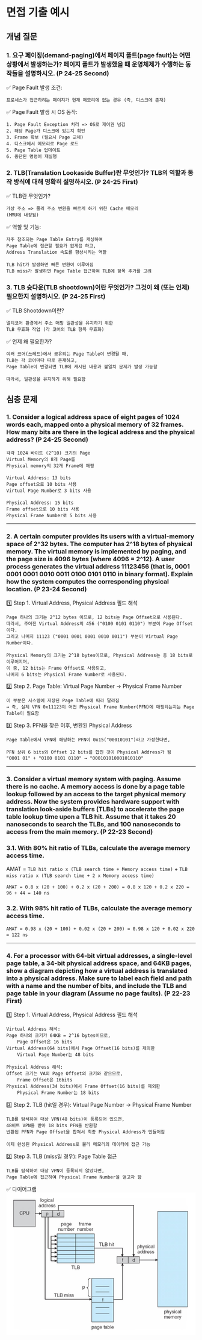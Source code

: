 # 면접 기출 예시

## 개념 질문

### 1. 요구 페이징(demand-paging)에서 페이지 폴트(page fault)는 어떤 상황에서 발생하는가? 페이지 폴트가 발생했을 때 운영체제가 수행하는 동작들을 설명하시오. (P 24-25 Second)
✅ Page Fault 발생 조건:  
~~~
프로세스가 접근하려는 페이지가 현재 메모리에 없는 경우 (즉, 디스크에 존재)
~~~

✅ Page Fault 발생 시 OS 동작:  
~~~
1. Page Fault Exception 처리 => OS로 제어권 넘김
2. 해당 Page가 디스크에 있는지 확인
3. Frame 확보 (필요시 Page 교체)
4. 디스크에서 메모리로 Page 로드
5. Page Table 업데이트
6. 중단된 명령어 재실행
~~~

### 2. TLB(Translation Lookaside Buffer)란 무엇인가? TLB의 역할과 동작 방식에 대해 명확히 설명하시오. (P 24-25 First)
✅ TLB란 무엇인가?  
~~~
가상 주소 => 물리 주소 변환을 빠르게 하기 위한 Cache 메모리
(MMU에 내장됨)
~~~

✅ 역할 및 기능:  
~~~
자주 참조되는 Page Table Entry를 캐싱하여
Page Table에 접근할 필요가 없게끔 하고,
Address Translation 속도를 향상시키는 역할

TLB hit가 발생하면 빠른 변환이 이루어짐
TLB miss가 발생하면 Page Table 접근하여 TLB에 항목 추가를 고려
~~~

### 3. TLB 슛다운(TLB shootdown)이란 무엇인가? 그것이 왜 (또는 언제) 필요한지 설명하시오. (P 24-25 First)
✅ TLB Shootdown이란?  
~~~
멀티코어 환경에서 주소 매핑 일관성을 유지하기 위한
TLB 무효화 작업 (각 코어의 TLB 항목 무효화)
~~~

✅ 언제 왜 필요한가?  
~~~
여러 코어(쓰레드)에서 공유되는 Page Table이 변경될 때,
TLB는 각 코어마다 따로 존재하고, 
Page Table이 변경되면 TLB에 캐시된 내용과 불일치 문제가 발생 가능함

따라서, 일관성을 유지하기 위해 필요함
~~~

## 심층 문제

### 1. Consider a logical address space of eight pages of 1024 words each, mapped onto a physical memory of 32 frames. How many bits are there in the logical address and the physical address? (P 24-25 Second)
~~~
각각 1024 바이트 (2^10) 크기의 Page
Virtual Memory의 8개 Page를
Physical memory의 32개 Frame에 매핑

Virtual Address: 13 bits
Page offset으로 10 bits 사용
Virtual Page Number로 3 bits 사용

Physical Address: 15 bits
Frame offset으로 10 bits 사용
Physical Frame Number로 5 bits 사용
~~~

-----

### 2. A certain computer provides its users with a virtual-memory space of 2^32 bytes. The computer has 2^18 bytes of physical memory. The virtual memory is implemented by paging, and the page size is 4096 bytes (where 4096 = 2^12). A user process generates the virtual address 11123456 (that is, 0001 0001 0001 0010 0011 0100 0101 0110 in binary format). Explain how the system computes the corresponding physical location. (P 23-24 Second)

1️⃣ Step 1. Virtual Address, Physical Address 필드 해석
~~~
Page 하나의 크기는 2^12 bytes 이므로, 12 bits는 Page Offset으로 사용된다.
따라서, 주어진 Virtual Address의 456 ("0100 0101 0110") 부분이 Page Offset이다.
그리고 나머지 11123 ("0001 0001 0001 0010 0011") 부분이 Virtual Page Number이다.

Physical Memory의 크기는 2^18 bytes이므로, Physical Address는 총 18 bits로 이루어지며,
이 중, 12 bits는 Frame Offset로 사용되고,
나머지 6 bits는 Physical Frame Number로 사용된다.
~~~

2️⃣ Step 2. Page Table: Virtual Page Number → Physical Frame Number
~~~
이 부분은 시스템에 저장된 Page Table에 따라 달라짐
→ 즉, 실제 VPN 0x11123이 어떤 Physical Frame Number(PFN)에 매핑되는지는 Page Table이 필요함
~~~

3️⃣ Step 3. PFN을 찾은 이후, 변환된 Physical Address
~~~
Page Table에서 VPN에 해당하는 PFN이 0x15("00010101")라고 가정한다면,

PFN 상위 6 bits와 Offset 12 bits를 합친 것이 Physical Address가 됨
"0001 01" + "0100 0101 0110" → "000101010001010110"
~~~

-----

### 3. Consider a virtual memory system with paging. Assume there is no cache. A memory access is done by a page table lookup followed by an access to the target physical memory address. Now the system provides hardware support with translation look-aside buffers (TLBs) to accelerate the page table lookup time upon a TLB hit. Assume that it takes 20 nanoseconds to search the TLBs, and 100 nanoseconds to access from the main memory. (P 22-23 Second)

### 3.1. With 80% hit ratio of TLBs, calculate the average memory access time.  

AMAT = `TLB hit ratio x (TLB search time + Memory access time)` + `TLB miss ratio x (TLB search time + 2 x Memory access time)`
~~~
AMAT = 0.8 x (20 + 100) + 0.2 x (20 + 200) = 0.8 x 120 + 0.2 x 220 = 96 + 44 = 140 ns
~~~
### 3.2. With 98% hit ratio of TLBs, calculate the average memory access time.  
~~~
AMAT = 0.98 x (20 + 100) + 0.02 x (20 + 200) = 0.98 x 120 + 0.02 x 220 = 122 ns
~~~

-----

### 4. For a processor with 64-bit virtual addresses, a single-level page table, a 34-bit physical address space, and 64KB pages, show a diagram depicting how a virtual address is translated into a physical address. Make sure to label each field and path with a name and the number of bits, and include the TLB and page table in your diagram (Assume no page faults). (P 22-23 First)
1️⃣ Step 1. Virtual Address, Physical Address 필드 해석
~~~
Virtual Address 해석:
Page 하나의 크기가 64KB = 2^16 bytes이므로, 
    Page Offset은 16 bits
Virtual Address(64 bits)에서 Page Offset(16 bits)를 제외한
    Virtual Page Number는 48 bits

Physical Address 해석:
Offset 크기는 VA의 Page Offset의 크기와 같으므로,
    Frame Offset은 16bits
Physical Address(34 bits)에서 Frame Offset(16 bits)를 제외한
    Physical Frame Number는 18 bits
~~~
2️⃣ Step 2. TLB (hit일 경우): Virtual Page Number → Physical Frame Number
~~~
TLB를 탐색하여 대상 VPN(48 bits)이 등록되어 있으면,
48비트 VPN을 받아 18 bits PFN을 반환함
반환된 PFN과 Page Offset을 합쳐서 최종 Physical Address가 만들어짐

이제 완성된 Physical Address로 물리 메모리의 데이터에 접근 가능
~~~

2️⃣ Step 3. TLB (miss일 경우): Page Table 접근
~~~
TLB를 탐색하여 대상 VPN이 등록되지 않았다면,
Page Table에 접근하여 Physical Frame Number을 얻고자 함
~~~

✅ 다이어그램  
![page_table_and_tlb](../image_files/page_table_and_tlb.png)
